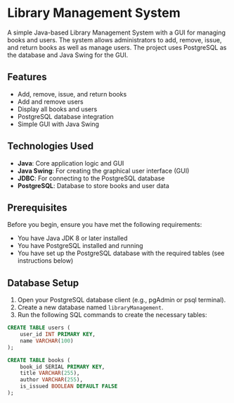# Library Management System

A simple Java-based Library Management System with a GUI for managing books and users. The system allows administrators to add, remove, issue, and return books as well as manage users. The project uses PostgreSQL as the database and Java Swing for the GUI.

## Features

- Add, remove, issue, and return books
- Add and remove users
- Display all books and users
- PostgreSQL database integration
- Simple GUI with Java Swing

## Technologies Used

- **Java**: Core application logic and GUI
- **Java Swing**: For creating the graphical user interface (GUI)
- **JDBC**: For connecting to the PostgreSQL database
- **PostgreSQL**: Database to store books and user data

## Prerequisites

Before you begin, ensure you have met the following requirements:

- You have Java JDK 8 or later installed
- You have PostgreSQL installed and running
- You have set up the PostgreSQL database with the required tables (see instructions below)

## Database Setup

1. Open your PostgreSQL database client (e.g., pgAdmin or psql terminal).
2. Create a new database named `libraryManagement`.
3. Run the following SQL commands to create the necessary tables:

```sql
CREATE TABLE users (
    user_id INT PRIMARY KEY,
    name VARCHAR(100)
);

CREATE TABLE books (
    book_id SERIAL PRIMARY KEY,
    title VARCHAR(255),
    author VARCHAR(255),
    is_issued BOOLEAN DEFAULT FALSE
);
